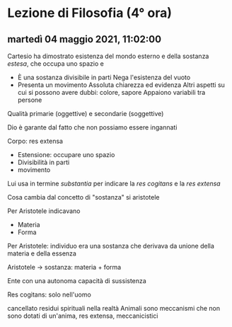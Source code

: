 
# Lezione di Filosofia (4° ora)

## martedì 04 maggio 2021, 11:02:00

Cartesio ha dimostrato esistenza del mondo esterno e della sostanza *estesa*, che occupa uno spazio e 
* È una sostanza divisibile in parti
Nega l'esistenza del vuoto
* Presenta un movimento
Assoluta chiarezza ed evidenza
Altri aspetti su cui si possono avere dubbi: colore, sapore
Appaiono variabili tra persone

Qualità primarie (oggettive) e secondarie (soggettive)

Dio è garante dal fatto che non possiamo essere ingannati

Corpo: res extensa

* Estensione: occupare uno spazio
* Divisibilità in parti
* movimento

Lui usa in termine *substantia* per indicare la *res cogitans* e la *res extensa*

Cosa cambia dal concetto di "sostanza" si aristotele

Per Aristotele indicavano 
* Materia
* Forma


Per Aristotele: individuo era una sostanza che derivava da unione della materia e della essenza

Aristotele -> sostanza: materia + forma

Ente con una autonoma capacità di sussistenza

Res cogitans: solo nell'uomo

cancellato residui spirituali nella realtà
Animali sono meccanismi che non sono dotati di un'anima, res extensa, meccanicistici
<!--stackedit_data:
eyJoaXN0b3J5IjpbLTkyMTY1MTk2NCwyNTIzNTg0MjEsMTk4OT
IyNjY4N119
-->